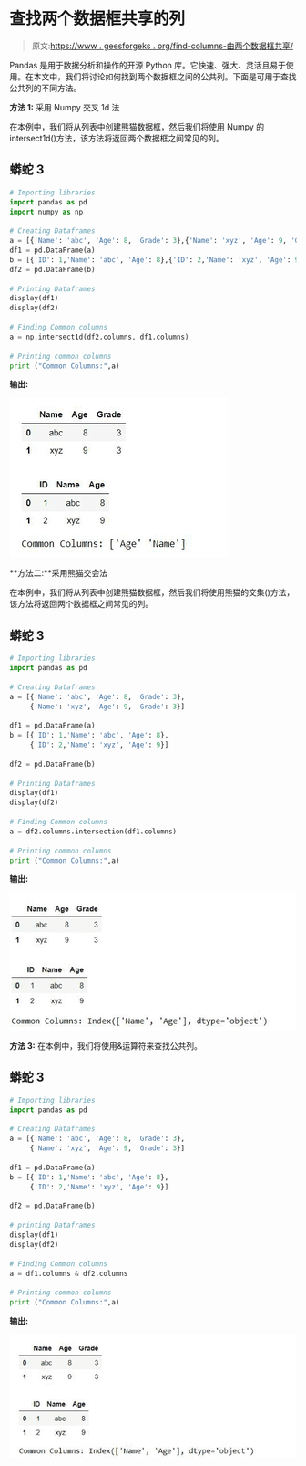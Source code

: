 # 查找两个数据框共享的列

> 原文:[https://www . geesforgeks . org/find-columns-由两个数据框共享/](https://www.geeksforgeeks.org/find-columns-shared-by-two-data-frames/)

Pandas 是用于数据分析和操作的开源 Python 库。它快速、强大、灵活且易于使用。在本文中，我们将讨论如何找到两个数据框之间的公共列。下面是可用于查找公共列的不同方法。

**方法 1:** 采用 Numpy 交叉 1d 法

在本例中，我们将从列表中创建熊猫数据框，然后我们将使用 Numpy 的 intersect1d()方法，该方法将返回两个数据框之间常见的列。

## 蟒蛇 3

```py
# Importing libraries
import pandas as pd
import numpy as np

# Creating Dataframes
a = [{'Name': 'abc', 'Age': 8, 'Grade': 3},{'Name': 'xyz', 'Age': 9, 'Grade': 3}]
df1 = pd.DataFrame(a)
b = [{'ID': 1,'Name': 'abc', 'Age': 8},{'ID': 2,'Name': 'xyz', 'Age': 9}]
df2 = pd.DataFrame(b)

# Printing Dataframes
display(df1)
display(df2)

# Finding Common columns
a = np.intersect1d(df2.columns, df1.columns)

# Printing common columns
print ("Common Columns:",a)
```

**输出:**

![](img/f07bf30b6b7076f92d9e6b6d0de82ba9.png)

**方法二:**采用熊猫交会法

在本例中，我们将从列表中创建熊猫数据框，然后我们将使用熊猫的交集()方法，该方法将返回两个数据框之间常见的列。

## 蟒蛇 3

```py
# Importing libraries
import pandas as pd

# Creating Dataframes
a = [{'Name': 'abc', 'Age': 8, 'Grade': 3},
     {'Name': 'xyz', 'Age': 9, 'Grade': 3}]

df1 = pd.DataFrame(a)
b = [{'ID': 1,'Name': 'abc', 'Age': 8},
     {'ID': 2,'Name': 'xyz', 'Age': 9}]

df2 = pd.DataFrame(b)

# Printing Dataframes
display(df1)
display(df2)

# Finding Common columns
a = df2.columns.intersection(df1.columns)

# Printing common columns
print ("Common Columns:",a)
```

**输出:**

![](img/708dd7e5a518e170281b2d71d5535cb3.png)

**方法 3:** 在本例中，我们将使用&运算符来查找公共列。

## 蟒蛇 3

```py
# Importing libraries
import pandas as pd

# Creating Dataframes
a = [{'Name': 'abc', 'Age': 8, 'Grade': 3},
     {'Name': 'xyz', 'Age': 9, 'Grade': 3}]

df1 = pd.DataFrame(a)
b = [{'ID': 1,'Name': 'abc', 'Age': 8},
     {'ID': 2,'Name': 'xyz', 'Age': 9}]

df2 = pd.DataFrame(b)

# printing Dataframes
display(df1)
display(df2)

# Finding Common columns
a = df1.columns & df2.columns

# Printing common columns
print ("Common Columns:",a)
```

**输出:**

![](img/e9de62d9a97a875311bec66bc30c8d44.png)